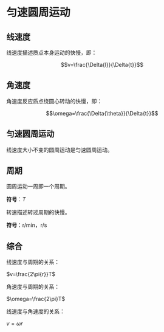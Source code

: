 # 匀速圆周运动

## 线速度

线速度描述质点本身运动的快慢，即：

$$v=\frac{\Delta{l}}{\Delta{t}}$$

## 角速度

角速度反应质点绕圆心转动的快慢，即：

$$\omega=\frac{\Delta{\theta}}{\Delta{t}}$$

## 匀速圆周运动

线速度大小不变的圆周运动是匀速圆周运动。

## 周期

圆周运动一周即一个周期。

**符号**：$T$

转速描述转过周期的快慢。

**符号**：r/min，r/s

## 综合

线速度与周期的关系：

$v=\frac{2\pi{r}}T$

角速度与周期的关系：

$\omega=\frac{2\pi}T$

线速度与角速度的关系：

$v=\omega{r}$

```mermaid

```

